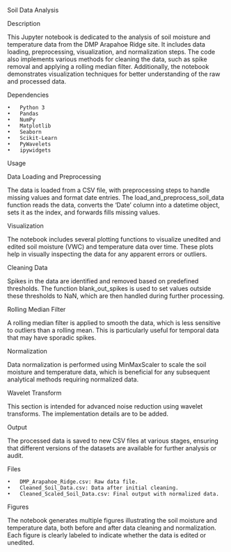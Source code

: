 
Soil Data Analysis

Description

This Jupyter notebook is dedicated to the analysis of soil moisture and temperature data from the DMP Arapahoe Ridge site. It includes data loading, preprocessing, visualization, and normalization steps. The code also implements various methods for cleaning the data, such as spike removal and applying a rolling median filter. Additionally, the notebook demonstrates visualization techniques for better understanding of the raw and processed data.

Dependencies

	•	Python 3
	•	Pandas
	•	NumPy
	•	Matplotlib
	•	Seaborn
	•	Scikit-Learn
	•	PyWavelets
	•	ipywidgets

Usage

Data Loading and Preprocessing

The data is loaded from a CSV file, with preprocessing steps to handle missing values and format date entries. The load_and_preprocess_soil_data function reads the data, converts the ‘Date’ column into a datetime object, sets it as the index, and forwards fills missing values.

Visualization

The notebook includes several plotting functions to visualize unedited and edited soil moisture (VWC) and temperature data over time. These plots help in visually inspecting the data for any apparent errors or outliers.

Cleaning Data

Spikes in the data are identified and removed based on predefined thresholds. The function blank_out_spikes is used to set values outside these thresholds to NaN, which are then handled during further processing.

Rolling Median Filter

A rolling median filter is applied to smooth the data, which is less sensitive to outliers than a rolling mean. This is particularly useful for temporal data that may have sporadic spikes.

Normalization

Data normalization is performed using MinMaxScaler to scale the soil moisture and temperature data, which is beneficial for any subsequent analytical methods requiring normalized data.

Wavelet Transform

This section is intended for advanced noise reduction using wavelet transforms. The implementation details are to be added.

Output

The processed data is saved to new CSV files at various stages, ensuring that different versions of the datasets are available for further analysis or audit.

Files

	•	DMP_Arapahoe_Ridge.csv: Raw data file.
	•	Cleaned_Soil_Data.csv: Data after initial cleaning.
	•	Cleaned_Scaled_Soil_Data.csv: Final output with normalized data.

Figures

The notebook generates multiple figures illustrating the soil moisture and temperature data, both before and after data cleaning and normalization. Each figure is clearly labeled to indicate whether the data is edited or unedited.
